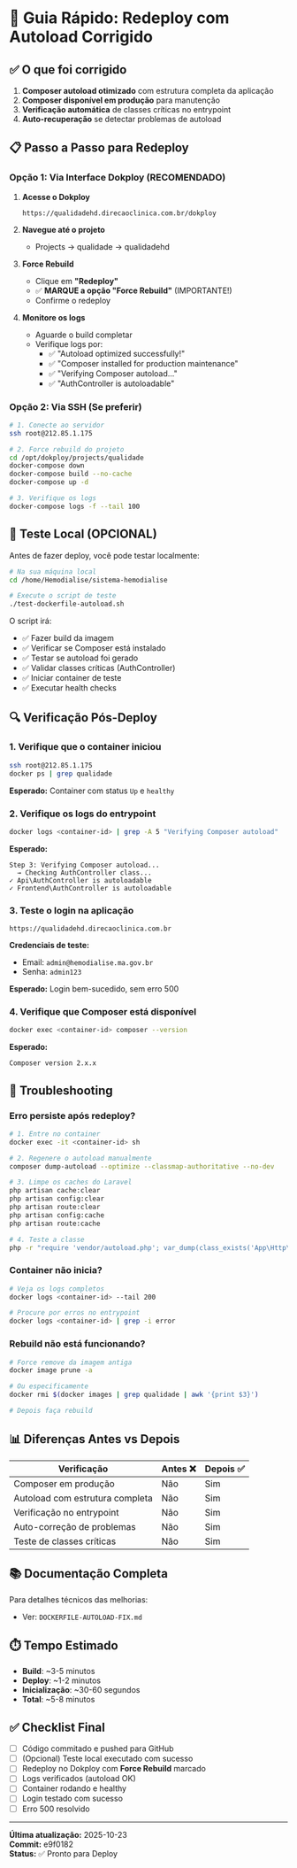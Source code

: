 # 🚀 Guia Rápido: Redeploy com Autoload Corrigido

## ✅ O que foi corrigido

1. **Composer autoload otimizado** com estrutura completa da aplicação
2. **Composer disponível em produção** para manutenção
3. **Verificação automática** de classes críticas no entrypoint
4. **Auto-recuperação** se detectar problemas de autoload

## 📋 Passo a Passo para Redeploy

### Opção 1: Via Interface Dokploy (RECOMENDADO)

1. **Acesse o Dokploy**
   ```
   https://qualidadehd.direcaoclinica.com.br/dokploy
   ```

2. **Navegue até o projeto**
   - Projects → qualidade → qualidadehd

3. **Force Rebuild**
   - Clique em **"Redeploy"**
   - ✅ **MARQUE a opção "Force Rebuild"** (IMPORTANTE!)
   - Confirme o redeploy

4. **Monitore os logs**
   - Aguarde o build completar
   - Verifique logs por:
     - ✅ "Autoload optimized successfully!"
     - ✅ "Composer installed for production maintenance"
     - ✅ "Verifying Composer autoload..."
     - ✅ "AuthController is autoloadable"

### Opção 2: Via SSH (Se preferir)

```bash
# 1. Conecte ao servidor
ssh root@212.85.1.175

# 2. Force rebuild do projeto
cd /opt/dokploy/projects/qualidade
docker-compose down
docker-compose build --no-cache
docker-compose up -d

# 3. Verifique os logs
docker-compose logs -f --tail 100
```

## 🧪 Teste Local (OPCIONAL)

Antes de fazer deploy, você pode testar localmente:

```bash
# Na sua máquina local
cd /home/Hemodialise/sistema-hemodialise

# Execute o script de teste
./test-dockerfile-autoload.sh
```

O script irá:
- ✅ Fazer build da imagem
- ✅ Verificar se Composer está instalado
- ✅ Testar se autoload foi gerado
- ✅ Validar classes críticas (AuthController)
- ✅ Iniciar container de teste
- ✅ Executar health checks

## 🔍 Verificação Pós-Deploy

### 1. Verifique que o container iniciou

```bash
ssh root@212.85.1.175
docker ps | grep qualidade
```

**Esperado:** Container com status `Up` e `healthy`

### 2. Verifique os logs do entrypoint

```bash
docker logs <container-id> | grep -A 5 "Verifying Composer autoload"
```

**Esperado:**
```
Step 3: Verifying Composer autoload...
  → Checking AuthController class...
✓ Api\AuthController is autoloadable
✓ Frontend\AuthController is autoloadable
```

### 3. Teste o login na aplicação

```
https://qualidadehd.direcaoclinica.com.br
```

**Credenciais de teste:**
- Email: `admin@hemodialise.ma.gov.br`
- Senha: `admin123`

**Esperado:** Login bem-sucedido, sem erro 500

### 4. Verifique que Composer está disponível

```bash
docker exec <container-id> composer --version
```

**Esperado:** 
```
Composer version 2.x.x
```

## 🐛 Troubleshooting

### Erro persiste após redeploy?

```bash
# 1. Entre no container
docker exec -it <container-id> sh

# 2. Regenere o autoload manualmente
composer dump-autoload --optimize --classmap-authoritative --no-dev

# 3. Limpe os caches do Laravel
php artisan cache:clear
php artisan config:clear
php artisan route:clear
php artisan config:cache
php artisan route:cache

# 4. Teste a classe
php -r "require 'vendor/autoload.php'; var_dump(class_exists('App\Http\Controllers\Api\AuthController'));"
```

### Container não inicia?

```bash
# Veja os logs completos
docker logs <container-id> --tail 200

# Procure por erros no entrypoint
docker logs <container-id> | grep -i error
```

### Rebuild não está funcionando?

```bash
# Force remove da imagem antiga
docker image prune -a

# Ou especificamente
docker rmi $(docker images | grep qualidade | awk '{print $3}')

# Depois faça rebuild
```

## 📊 Diferenças Antes vs Depois

| Verificação | Antes ❌ | Depois ✅ |
|-------------|----------|-----------|
| Composer em produção | Não | Sim |
| Autoload com estrutura completa | Não | Sim |
| Verificação no entrypoint | Não | Sim |
| Auto-correção de problemas | Não | Sim |
| Teste de classes críticas | Não | Sim |

## 📚 Documentação Completa

Para detalhes técnicos das melhorias:
- Ver: `DOCKERFILE-AUTOLOAD-FIX.md`

## ⏱️ Tempo Estimado

- **Build**: ~3-5 minutos
- **Deploy**: ~1-2 minutos
- **Inicialização**: ~30-60 segundos
- **Total**: ~5-8 minutos

## ✅ Checklist Final

- [ ] Código commitado e pushed para GitHub
- [ ] (Opcional) Teste local executado com sucesso
- [ ] Redeploy no Dokploy com **Force Rebuild** marcado
- [ ] Logs verificados (autoload OK)
- [ ] Container rodando e healthy
- [ ] Login testado com sucesso
- [ ] Erro 500 resolvido

---

**Última atualização:** 2025-10-23  
**Commit:** e9f0182  
**Status:** ✅ Pronto para Deploy
